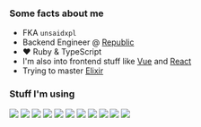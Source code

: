 ### Some facts about me
- FKA `unsaidxpl`
- Backend Engineer @ [Republic](https://republic.co)
- ❤️ Ruby & TypeScript
- I'm also into frontend stuff like [Vue](https://github.com/vuejs/vue) and [React](https://github.com/facebook/react)
- Trying to master [Elixir]([github.com/elixir/elixir](https://github.com/elixir-lang/elixir))

### Stuff I'm using
<img src="https://img.shields.io/static/v1?label=&message=Ubuntu&color=darkslategrey&logoColor=white&logo=ubuntu&style=flat-square"> <img src="https://img.shields.io/static/v1?label=&message=VSCode&color=darkslategrey&logoColor=white&logo=visual+studio+code&style=flat-square"> <img src="https://img.shields.io/static/v1?label=&message=Git&color=darkslategrey&logoColor=white&logo=git&style=flat-square"> <img src="https://img.shields.io/static/v1?label=&message=Ruby+on+Rails&color=darkslategrey&logoColor=white&logo=ruby+on+rails&style=flat-square"> <img src="https://img.shields.io/static/v1?label=&message=Node.js&color=darkslategrey&logoColor=white&logo=node.js&style=flat-square"> <img src="https://img.shields.io/static/v1?label=&message=Vue&color=darkslategrey&logoColor=white&logo=vue.js&style=flat-square"> <img src="https://img.shields.io/static/v1?label=&message=React&color=darkslategrey&logoColor=white&logo=react&style=flat-square"> <img src="https://img.shields.io/static/v1?label=&message=PostgreSQL&color=darkslategrey&logoColor=white&logo=postgresql&style=flat-square"> <img src="https://img.shields.io/static/v1?label=&message=MySQL&color=darkslategrey&logoColor=white&logo=mysql&style=flat-square"> <img src="https://img.shields.io/static/v1?label=&message=Redis&color=darkslategrey&logoColor=white&logo=redis&style=flat-square"> <img src="https://img.shields.io/static/v1?label=&message=AWS&color=darkslategrey&logoColor=white&logo=amazon+aws&style=flat-square">

